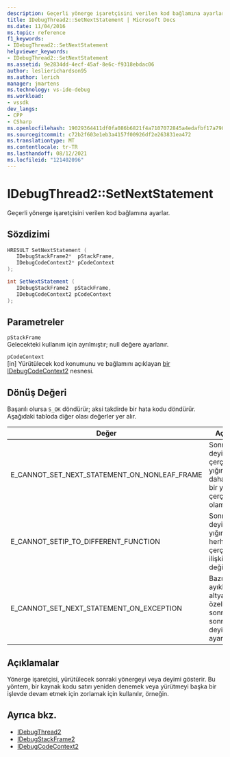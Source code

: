 ```yaml
---
description: Geçerli yönerge işaretçisini verilen kod bağlamına ayarlar.
title: IDebugThread2::SetNextStatement | Microsoft Docs
ms.date: 11/04/2016
ms.topic: reference
f1_keywords:
- IDebugThread2::SetNextStatement
helpviewer_keywords:
- IDebugThread2::SetNextStatement
ms.assetid: 9e2834dd-4ecf-45af-8e6c-f9318ebdac06
author: leslierichardson95
ms.author: lerich
manager: jmartens
ms.technology: vs-ide-debug
ms.workload:
- vssdk
dev_langs:
- CPP
- CSharp
ms.openlocfilehash: 19029364411df0fa086b6821f4a7107072845a4edafbf17a7904f08aef3c9871
ms.sourcegitcommit: c72b2f603e1eb3a4157f00926df2e263831ea472
ms.translationtype: MT
ms.contentlocale: tr-TR
ms.lasthandoff: 08/12/2021
ms.locfileid: "121402096"
---
```

# <a name="idebugthread2setnextstatement"></a>IDebugThread2::SetNextStatement
Geçerli yönerge işaretçisini verilen kod bağlamına ayarlar.

## <a name="syntax"></a>Sözdizimi

```cpp
HRESULT SetNextStatement ( 
   IDebugStackFrame2*  pStackFrame,
   IDebugCodeContext2* pCodeContext
);
```

```csharp
int SetNextStatement ( 
   IDebugStackFrame2  pStackFrame,
   IDebugCodeContext2 pCodeContext
);
```

## <a name="parameters"></a>Parametreler
`pStackFrame`\
Gelecekteki kullanım için ayrılmıştır; null değere ayarlanır.

`pCodeContext`\
[in] Yürütülecek kod konumunu ve bağlamını açıklayan [bir IDebugCodeContext2](../../../extensibility/debugger/reference/idebugcodecontext2.md) nesnesi.

## <a name="return-value"></a>Dönüş Değeri
 Başarılı olursa `S_OK` döndürür; aksi takdirde bir hata kodu döndürür. Aşağıdaki tabloda diğer olası değerler yer alır.

|Değer|Açıklama|
|-----------|-----------------|
|E_CANNOT_SET_NEXT_STATEMENT_ON_NONLEAF_FRAME|Sonraki deyim, çerçeve yığınında daha derin bir yığın çerçevesinde olamaz.|
|E_CANNOT_SETIP_TO_DIFFERENT_FUNCTION|Sonraki deyim yığında herhangi bir çerçeveyle ilişkili değildir.|
|E_CANNOT_SET_NEXT_STATEMENT_ON_EXCEPTION|Bazı hata ayıklama altyapıları bir özel durum sonrasında sonraki deyimi ayaramaz.|

## <a name="remarks"></a>Açıklamalar
 Yönerge işaretçisi, yürütülecek sonraki yönergeyi veya deyimi gösterir. Bu yöntem, bir kaynak kodu satırı yeniden denemek veya yürütmeyi başka bir işlevde devam etmek için zorlamak için kullanılır, örneğin.

## <a name="see-also"></a>Ayrıca bkz.
- [IDebugThread2](../../../extensibility/debugger/reference/idebugthread2.md)
- [IDebugStackFrame2](../../../extensibility/debugger/reference/idebugstackframe2.md)
- [IDebugCodeContext2](../../../extensibility/debugger/reference/idebugcodecontext2.md)
